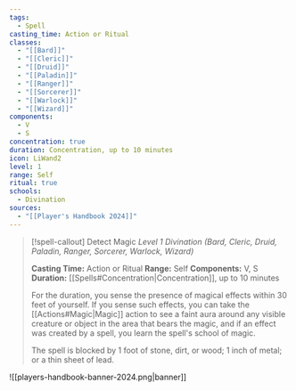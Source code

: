 ```yaml
---
tags:
  - Spell
casting_time: Action or Ritual
classes:
  - "[[Bard]]"
  - "[[Cleric]]"
  - "[[Druid]]"
  - "[[Paladin]]"
  - "[[Ranger]]"
  - "[[Sorcerer]]"
  - "[[Warlock]]"
  - "[[Wizard]]"
components:
  - V
  - S
concentration: true
duration: Concentration, up to 10 minutes
icon: LiWand2
level: 1
range: Self
ritual: true
schools:
  - Divination
sources: 
  - "[[Player's Handbook 2024]]"
---
```

>[!spell-callout] Detect Magic
>_Level 1 Divination (Bard, Cleric, Druid, Paladin, Ranger, Sorcerer, Warlock, Wizard)_
>
>**Casting Time:** Action or Ritual
>**Range:** Self
>**Components:** V, S
>**Duration:** [[Spells#Concentration\|Concentration]], up to 10 minutes
>
>For the duration, you sense the presence of magical effects within 30 feet of yourself. If you sense such effects, you can take the [[Actions#Magic\|Magic]] action to see a faint aura around any visible creature or object in the area that bears the magic, and if an effect was created by a spell, you learn the spell's school of magic.
>
>The spell is blocked by 1 foot of stone, dirt, or wood; 1 inch of metal; or a thin sheet of lead.


![[players-handbook-banner-2024.png|banner]]
